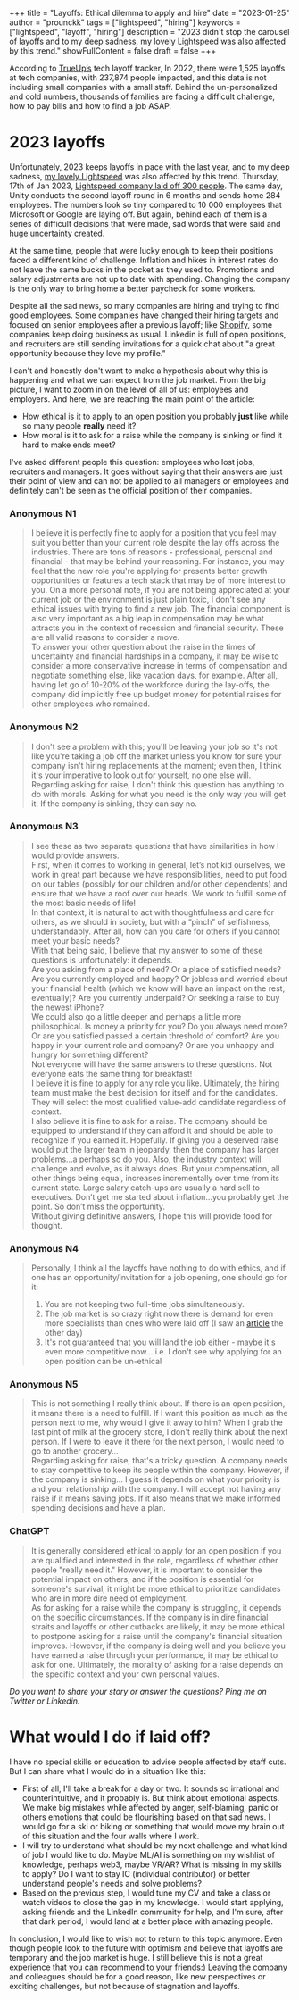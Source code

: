 +++
title = "Layoffs: Ethical dilemma to apply and hire"
date = "2023-01-25"
author = "prounckk"
tags = ["lightspeed", "hiring"]
keywords = ["lightspeed", "layoff", "hiring"]
description = "2023 didn't stop the carousel of layoffs and to my deep sadness, my lovely Lightspeed was also affected by this trend."
showFullContent = false
draft =  false
+++

According to [TrueUp’s](https://www.trueup.io/layoffs) tech layoff tracker, In 2022, there were 1,525 layoffs at tech companies, with 237,874 people impacted, and this data is not including small companies with a small staff. Behind the un-personalized and cold numbers, thousands of families are facing a difficult challenge, how to pay bills and how to find a job ASAP.

# 2023 layoffs
Unfortunately, 2023 keeps layoffs in pace with the last year, and to my deep sadness, [my lovely Lightspeed](https://eremeev.ca/posts/4-years-at-lightspeed-from-seo-to-sre/) was also affected by this trend.  Thursday, 17th of Jan 2023, [Lightspeed company laid off 300 people](https://www.lightspeedhq.com/news/important-changes-to-our-team-and-our-business/). The same day, Unity conducts the second layoff round in 6 months and sends home 284 employees. The numbers look so tiny compared to 10 000 employees that Microsoft or Google are laying off. But again, behind each of them is a series of difficult decisions that were made, sad words that were said and huge uncertainty created.

At the same time, people that were lucky enough to keep their positions faced a different kind of challenge. Inflation and hikes in interest rates do not leave the same bucks in the pocket as they used to. Promotions and salary adjustments are not up to date with spending. Changing the company is the only way to bring home a better paycheck for some workers. 

Despite all the sad news, so many companies are hiring and trying to find good employees. Some companies have changed their hiring targets and focused on senior employees after a previous layoff; like [Shopify](https://www.shopify.com/ca/careers), some companies keep doing business as usual. Linkedin is full of open positions, and recruiters are still sending invitations for a quick chat about "a great opportunity because they love my profile." 

I can't and honestly don't want to make a hypothesis about why this is happening and what we can expect from the job market. From the big picture, I want to zoom in on the level of all of us: employees and employers.
And here, we are reaching the main point of the article:   
- How ethical is it to apply to an open position you probably **just** like while so many people **really** need it?  
- How moral is it to ask for a raise while the company is sinking or find it hard to make ends meet?

I've asked different people this question: employees who lost jobs, recruiters and managers. It goes without saying that their answers are just their point of view and can not be applied to all managers or employees and definitely can't be seen as the official position of their companies.


### Anonymous N1
> I believe it is perfectly fine to apply for a position that you feel may suit you better than your current role despite the lay offs across the industries. There are tons of reasons - professional, personal and financial - that may be behind your reasoning. For instance, you may feel that the new role you're applying for presents better growth opportunities or features a tech stack that may be of more interest to you. On a more personal note, if you are not being appreciated at your current job or the environment is just plain toxic, I don't see any ethical issues with trying to find a new job.  The financial component is also very important as a big leap in compensation may be what attracts you in the context of recession and financial security. These are all valid reasons to consider a move.  
To answer your other question about the raise in the times of uncertainty and financial hardships in a company, it may be wise to consider a more conservative increase in terms of compensation and negotiate something else, like vacation days, for example. After all, having let go of 10-20% of the workforce during the lay-offs, the company did implicitly free up budget money for potential raises for other employees who remained.

### Anonymous N2
> I don't see a problem with this; you'll be leaving your job so it's not like you're taking a job off the market unless you know for sure your company isn't hiring replacements at the moment; even then, I think it's your imperative to look out for yourself, no one else will.  
Regarding asking for raise, I don't think this question has anything to do with morals. Asking for what you need is the only way you will get it. If the company is sinking, they can say no.

### Anonymous N3
> I see these as two separate questions that have similarities in how I would provide answers.  
First, when it comes to working in general, let’s not kid ourselves, we work in great part because we have responsibilities, need to put food on our tables (possibly for our children and/or other dependents) and ensure that we have a roof over our heads. We work to fulfill some of the most basic needs of life!  
In that context, it is natural to act with thoughtfulness and care for others, as we should in society, but with a “pinch” of selfishness, understandably. After all, how can you care for others if you cannot meet your basic needs?  
With that being said, I believe that my answer to some of these questions is unfortunately: it depends.  
Are you asking from a place of need? Or a place of satisfied needs? Are you currently employed and happy? Or jobless and worried about your financial health (which we know will have an impact on the rest, eventually)? Are you currently underpaid? Or seeking a raise to buy the newest iPhone?  
We could also go a little deeper and perhaps a little more philosophical. Is money a priority for you? Do you always need more? Or are you satisfied passed a certain threshold of comfort? Are you happy in your current role and company? Or are you unhappy and hungry for something different?  
Not everyone will have the same answers to these questions. Not everyone eats the same thing for breakfast!  
I believe it is fine to apply for any role you like. Ultimately, the hiring team must make the best decision for itself and for the candidates. They will select the most qualified value-add candidate regardless of context.  
I also believe it is fine to ask for a raise. The company should be equipped to understand if they can afford it and should be able to recognize if you earned it. Hopefully. If giving you a deserved raise would put the larger team in jeopardy, then the company has larger problems…a perhaps so do you. Also, the industry context will challenge and evolve, as it always does. But your compensation, all other things being equal, increases incrementally over time from its current state. Large salary catch-ups are usually a hard sell to executives. Don’t get me started about inflation…you probably get the point. So don’t miss the opportunity.   
Without giving definitive answers, I hope this will provide food for thought. 

### Anonymous N4
>  Personally, I think all the layoffs have nothing to do with ethics, and if one has an opportunity/invitation for a job opening, one should go for it: 
>  1) You are not keeping two full-time jobs simultaneously. 
>  2) The job market is so crazy right now there is demand for even more specialists than ones who were laid off (I saw an [article](https://www.cbc.ca/news/business/tech-jobs-layoffs-google-amazon-microsoft-1.6721163) the other day)
>  3) It's not guaranteed that you will land the job either - maybe it's even more competitive now... i.e. I don't see why applying for an open position can be un-ethical

### Anonymous N5
>  This is not something I really think about. If there is an open position, it means there is a need to fulfill. If I want this position as much as the person next to me, why would I give it away to him? When I grab the last pint of milk at the grocery store, I don't really think about the next person. If I were to leave it there for the next person, I would need to go to another grocery...  
Regarding asking for raise, that's a tricky question. A company needs to stay competitive to keep its people within the company. However, if the company is sinking... I guess it depends on what your priority is and your relationship with the company. I will accept not having any raise if it means saving jobs. If it also means that we make informed spending decisions and have a plan.


### ChatGPT
>  It is generally considered ethical to apply for an open position if you are qualified and interested in the role, regardless of whether other people "really need it." However, it is important to consider the potential impact on others, and if the position is essential for someone's survival, it might be more ethical to prioritize candidates who are in more dire need of employment.  
As for asking for a raise while the company is struggling, it depends on the specific circumstances. If the company is in dire financial straits and layoffs or other cutbacks are likely, it may be more ethical to postpone asking for a raise until the company's financial situation improves. However, if the company is doing well and you believe you have earned a raise through your performance, it may be ethical to ask for one. Ultimately, the morality of asking for a raise depends on the specific context and your own personal values.

*Do you want to share your story or answer the questions? Ping me on Twitter or Linkedin.* 

# What would I do if laid off?
I have no special skills or education to advise people affected by staff cuts. But I can share what I would do in a situation like this: 
 - First of all, I'll take a break for a day or two. It sounds so irrational and counterintuitive, and it probably is. But think about emotional aspects. We make big mistakes while affected by anger, self-blaming, panic or others emotions that could be flourishing based on that sad news. I would go for a ski or biking or something that would move my brain out of this situation and the four walls where I work.
- I will try to understand what should be my next challenge and what kind of job I would like to do. Maybe ML/AI is something on my wishlist of knowledge, perhaps web3, maybe VR/AR? What is missing in my skills to apply? Do I want to stay IC (individual contributor) or better understand people's needs and solve problems? 
 - Based on the previous step, I would tune my CV and take a class or watch videos to close the gap in my knowledge. I would start applying, asking friends and the LinkedIn community for help, and I'm sure, after that dark period, I would land at a better place with amazing people.


In conclusion, I would like to wish not to return to this topic anymore. Even though people look to the future with optimism and believe that layoffs are temporary and the job market is huge. I still believe this is not a great experience that you can recommend to your friends:)  Leaving the company and colleagues should be for a good reason, like new perspectives or exciting challenges, but not because of stagnation and layoffs. 